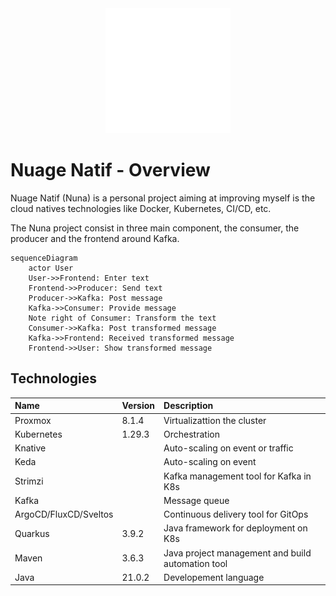 <center>
    <img src="nuna.svg" alt="Nuage Natif logo" width="200">  
</center>

# Nuage Natif - Overview

Nuage Natif (Nuna) is a personal project aiming at improving myself is the cloud natives technologies like Docker, Kubernetes, CI/CD, etc.

The Nuna project consist in three main component, the consumer, the producer and the frontend around Kafka.

```mermaid
sequenceDiagram
    actor User
    User->>Frontend: Enter text
    Frontend->>Producer: Send text
    Producer->>Kafka: Post message
    Kafka->>Consumer: Provide message
    Note right of Consumer: Transform the text
    Consumer->>Kafka: Post transformed message
    Kafka->>Frontend: Received transformed message
    Frontend->>User: Show transformed message
```

## Technologies

| Name                  | Version | Description                                       |
| :-------------------- | :------ | :------------------------------------------------ |
| Proxmox               | 8.1.4   | Virtualizattion the cluster                       |
| Kubernetes            | 1.29.3  | Orchestration                                     |
| Knative               |         | Auto-scaling on event or traffic                  |
| Keda                  |         | Auto-scaling on event                             |
| Strimzi               |         | Kafka management tool for Kafka in K8s            |
| Kafka                 |         | Message queue                                     |
| ArgoCD/FluxCD/Sveltos |         | Continuous delivery tool for GitOps               |
| Quarkus               | 3.9.2   | Java framework for deployment on K8s              |
| Maven                 | 3.6.3   | Java project management and build automation tool |
| Java                  | 21.0.2  | Developement language                             |

